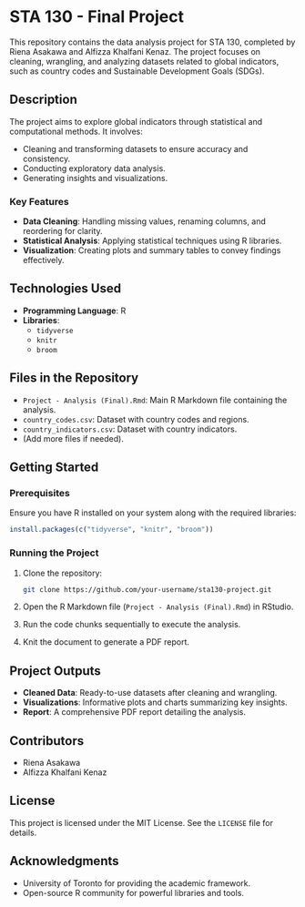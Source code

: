 # STA 130 - Final Project

This repository contains the data analysis project for STA 130, completed by Riena Asakawa and Alfizza Khalfani Kenaz. The project focuses on cleaning, wrangling, and analyzing datasets related to global indicators, such as country codes and Sustainable Development Goals (SDGs).

## Description

The project aims to explore global indicators through statistical and computational methods. It involves:

- Cleaning and transforming datasets to ensure accuracy and consistency.
- Conducting exploratory data analysis.
- Generating insights and visualizations.

### Key Features
- **Data Cleaning**: Handling missing values, renaming columns, and reordering for clarity.
- **Statistical Analysis**: Applying statistical techniques using R libraries.
- **Visualization**: Creating plots and summary tables to convey findings effectively.

## Technologies Used

- **Programming Language**: R
- **Libraries**:
  - `tidyverse`
  - `knitr`
  - `broom`

## Files in the Repository

- `Project - Analysis (Final).Rmd`: Main R Markdown file containing the analysis.
- `country_codes.csv`: Dataset with country codes and regions.
- `country_indicators.csv`: Dataset with country indicators.
- (Add more files if needed).

## Getting Started

### Prerequisites

Ensure you have R installed on your system along with the required libraries:

```R
install.packages(c("tidyverse", "knitr", "broom"))
```

### Running the Project

1. Clone the repository:
   ```bash
   git clone https://github.com/your-username/sta130-project.git
   ```

2. Open the R Markdown file (`Project - Analysis (Final).Rmd`) in RStudio.

3. Run the code chunks sequentially to execute the analysis.

4. Knit the document to generate a PDF report.

## Project Outputs

- **Cleaned Data**: Ready-to-use datasets after cleaning and wrangling.
- **Visualizations**: Informative plots and charts summarizing key insights.
- **Report**: A comprehensive PDF report detailing the analysis.

## Contributors

- Riena Asakawa
- Alfizza Khalfani Kenaz

## License

This project is licensed under the MIT License. See the `LICENSE` file for details.

## Acknowledgments

- University of Toronto for providing the academic framework.
- Open-source R community for powerful libraries and tools.
